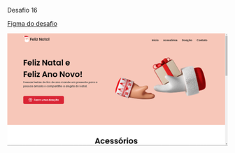 Desafio 16

[Figma do desafio](https://www.figma.com/file/Yb9IBH56g7T1hdIyZ3BMNO/Desafios---Codel%C3%A2ndia?node-id=1883%3A2)

![Foto do resultado final](Screenshot.png)
